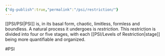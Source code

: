 ```yaml
---
{"dg-publish":true,"permalink":"/psi/restriction/"}
---
```


[[PSI/PSI\|PSI]] is, in its basal form, chaotic, limitless, formless and boundless. A natural process it undergoes is *restriction.* This restriction is divided into four or five stages, with each [[PSI/Levels of Restriction\|stage]] being more quantifiable and organized. 

#PSI 
